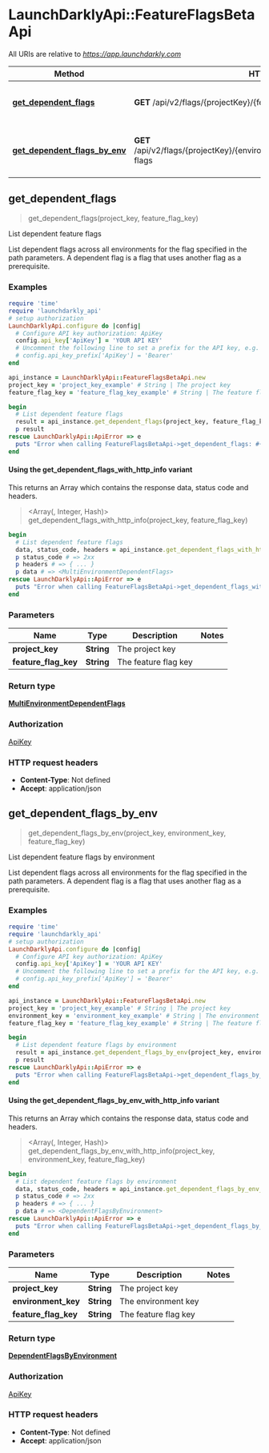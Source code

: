 # LaunchDarklyApi::FeatureFlagsBetaApi

All URIs are relative to *https://app.launchdarkly.com*

| Method | HTTP request | Description |
| ------ | ------------ | ----------- |
| [**get_dependent_flags**](FeatureFlagsBetaApi.md#get_dependent_flags) | **GET** /api/v2/flags/{projectKey}/{featureFlagKey}/dependent-flags | List dependent feature flags |
| [**get_dependent_flags_by_env**](FeatureFlagsBetaApi.md#get_dependent_flags_by_env) | **GET** /api/v2/flags/{projectKey}/{environmentKey}/{featureFlagKey}/dependent-flags | List dependent feature flags by environment |


## get_dependent_flags

> <MultiEnvironmentDependentFlags> get_dependent_flags(project_key, feature_flag_key)

List dependent feature flags

List dependent flags across all environments for the flag specified in the path parameters. A dependent flag is a flag that uses another flag as a prerequisite.

### Examples

```ruby
require 'time'
require 'launchdarkly_api'
# setup authorization
LaunchDarklyApi.configure do |config|
  # Configure API key authorization: ApiKey
  config.api_key['ApiKey'] = 'YOUR API KEY'
  # Uncomment the following line to set a prefix for the API key, e.g. 'Bearer' (defaults to nil)
  # config.api_key_prefix['ApiKey'] = 'Bearer'
end

api_instance = LaunchDarklyApi::FeatureFlagsBetaApi.new
project_key = 'project_key_example' # String | The project key
feature_flag_key = 'feature_flag_key_example' # String | The feature flag key

begin
  # List dependent feature flags
  result = api_instance.get_dependent_flags(project_key, feature_flag_key)
  p result
rescue LaunchDarklyApi::ApiError => e
  puts "Error when calling FeatureFlagsBetaApi->get_dependent_flags: #{e}"
end
```

#### Using the get_dependent_flags_with_http_info variant

This returns an Array which contains the response data, status code and headers.

> <Array(<MultiEnvironmentDependentFlags>, Integer, Hash)> get_dependent_flags_with_http_info(project_key, feature_flag_key)

```ruby
begin
  # List dependent feature flags
  data, status_code, headers = api_instance.get_dependent_flags_with_http_info(project_key, feature_flag_key)
  p status_code # => 2xx
  p headers # => { ... }
  p data # => <MultiEnvironmentDependentFlags>
rescue LaunchDarklyApi::ApiError => e
  puts "Error when calling FeatureFlagsBetaApi->get_dependent_flags_with_http_info: #{e}"
end
```

### Parameters

| Name | Type | Description | Notes |
| ---- | ---- | ----------- | ----- |
| **project_key** | **String** | The project key |  |
| **feature_flag_key** | **String** | The feature flag key |  |

### Return type

[**MultiEnvironmentDependentFlags**](MultiEnvironmentDependentFlags.md)

### Authorization

[ApiKey](../README.md#ApiKey)

### HTTP request headers

- **Content-Type**: Not defined
- **Accept**: application/json


## get_dependent_flags_by_env

> <DependentFlagsByEnvironment> get_dependent_flags_by_env(project_key, environment_key, feature_flag_key)

List dependent feature flags by environment

List dependent flags across all environments for the flag specified in the path parameters. A dependent flag is a flag that uses another flag as a prerequisite.

### Examples

```ruby
require 'time'
require 'launchdarkly_api'
# setup authorization
LaunchDarklyApi.configure do |config|
  # Configure API key authorization: ApiKey
  config.api_key['ApiKey'] = 'YOUR API KEY'
  # Uncomment the following line to set a prefix for the API key, e.g. 'Bearer' (defaults to nil)
  # config.api_key_prefix['ApiKey'] = 'Bearer'
end

api_instance = LaunchDarklyApi::FeatureFlagsBetaApi.new
project_key = 'project_key_example' # String | The project key
environment_key = 'environment_key_example' # String | The environment key
feature_flag_key = 'feature_flag_key_example' # String | The feature flag key

begin
  # List dependent feature flags by environment
  result = api_instance.get_dependent_flags_by_env(project_key, environment_key, feature_flag_key)
  p result
rescue LaunchDarklyApi::ApiError => e
  puts "Error when calling FeatureFlagsBetaApi->get_dependent_flags_by_env: #{e}"
end
```

#### Using the get_dependent_flags_by_env_with_http_info variant

This returns an Array which contains the response data, status code and headers.

> <Array(<DependentFlagsByEnvironment>, Integer, Hash)> get_dependent_flags_by_env_with_http_info(project_key, environment_key, feature_flag_key)

```ruby
begin
  # List dependent feature flags by environment
  data, status_code, headers = api_instance.get_dependent_flags_by_env_with_http_info(project_key, environment_key, feature_flag_key)
  p status_code # => 2xx
  p headers # => { ... }
  p data # => <DependentFlagsByEnvironment>
rescue LaunchDarklyApi::ApiError => e
  puts "Error when calling FeatureFlagsBetaApi->get_dependent_flags_by_env_with_http_info: #{e}"
end
```

### Parameters

| Name | Type | Description | Notes |
| ---- | ---- | ----------- | ----- |
| **project_key** | **String** | The project key |  |
| **environment_key** | **String** | The environment key |  |
| **feature_flag_key** | **String** | The feature flag key |  |

### Return type

[**DependentFlagsByEnvironment**](DependentFlagsByEnvironment.md)

### Authorization

[ApiKey](../README.md#ApiKey)

### HTTP request headers

- **Content-Type**: Not defined
- **Accept**: application/json


